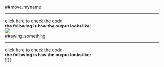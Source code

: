 ##move_myname   
***  
[click here to check the code](https://github.com/humorson/computational_physics_N2014301020037/blob/master/exercise_03/move_myname.py)  
**the following is how the output looks like:**  
![](https://github.com/humorson/computational_physics_N2014301020037/commit/5272aab29a6af2d29792efadb8f8f6cc7be73221)  
##swing_something    
***   
[click here to check the code](https://github.com/humorson/computational_physics_N2014301020037/blob/master/exercise_03/swing.py)   
**the following is how the output looks like:**    
![](
